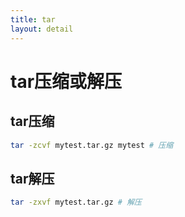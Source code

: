 ```yaml
---
title: tar
layout: detail
---
```


# tar压缩或解压

## tar压缩
```Bash
tar -zcvf mytest.tar.gz mytest # 压缩
```

## tar解压
```bash
tar -zxvf mytest.tar.gz # 解压
```